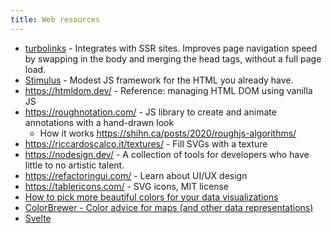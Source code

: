 ```yaml
---
title: Web resources
---
```

- [turbolinks](https://github.com/turbolinks/turbolinks) - Integrates with SSR sites. Improves page navigation speed by swapping in the body and merging the head tags, without a full page load.
- [Stimulus](https://github.com/stimulusjs/stimulus) - Modest JS framework for the HTML you already have.
- https://htmldom.dev/ - Reference: managing HTML DOM using vanilla JS
- https://roughnotation.com/ - JS library to create and animate annotations with a hand-drawn look
    - How it works https://shihn.ca/posts/2020/roughjs-algorithms/
- https://riccardoscalco.it/textures/ - Fill SVGs with a texture
- https://nodesign.dev/ - A collection of tools for developers who have little to no artistic talent.
- https://refactoringui.com/ - Learn about UI/UX design
- https://tablericons.com/ - SVG icons, MIT license
- [How to pick more beautiful colors for your data visualizations](https://blog.datawrapper.de/beautifulcolors/)
- [ColorBrewer - Color advice for maps (and other data representations)](https://colorbrewer2.org/)
- [Svelte](https://svelte.dev)